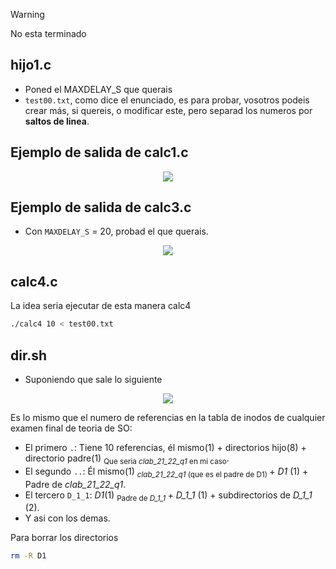> [!WARNING]
> No esta terminado


## hijo1.c
 - Poned el MAXDELAY_S que querais
 - `test00.txt`, como dice el enunciado, es para probar, vosotros podeis crear más, si quereis, o modificar este, pero separad los numeros por **saltos de linea**.

## Ejemplo de salida de calc1.c
<p align ="center">
<img src="https://github.com/RogerCL24/OS/assets/90930371/ae42ab49-6311-42d1-a823-33aa2c5ab099"/>
</p>

## Ejemplo de salida de calc3.c 
- Con `MAXDELAY_S` = 20, probad el que querais.
<p align="center">
<img src="https://github.com/RogerCL24/OS/assets/90930371/147738df-4012-4aef-91ae-bf96e53ada85"/>
</p>

## calc4.c
La idea seria ejecutar de esta manera calc4
```bash
./calc4 10 < test00.txt
```

## dir.sh
- Suponiendo que sale lo siguiente
<p align="center">
<img src="https://github.com/RogerCL24/OS/assets/90930371/3f29e0f6-73f1-4bc8-b570-4b31e6e98cd1"/>
</p>

Es lo mismo que el numero de referencias en la tabla de inodos de cualquier examen final de teoria de SO:
- El primero `.`: Tiene 10 referencias, él mismo(1) + directorios hijo(8) + directorio padre(1) <sub> Que seria _clab_21_22_q1_ en mi caso</sub>.
- El segundo `..`: Él mismo(1)  <sub> _clab_21_22_q1_ (que es el padre de D1) </sub> + _D1_ (1) + Padre de  _clab_21_22_q1_.
- El tercero `D_1_1`: _D1_(1) <sub> Padre de _D_1_1_ </sub> + _D_1_1_ (1) + subdirectorios de _D_1_1_ (2).
- Y asi con los demas.

 Para borrar los directorios
```bash
rm -R D1
```

